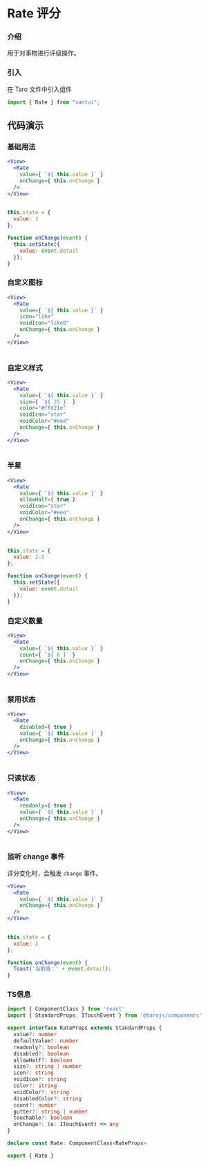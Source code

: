 # Rate 评分

### 介绍

用于对事物进行评级操作。

### 引入

在 Taro 文件中引入组件

```js
import { Rate } from "vantui"; 
```

## 代码演示

### 基础用法

```jsx
<View>
  <Rate
    value={ `${ this.value }` }
    onChange={ this.onChange }
  />
</View>
 
```

```js
this.state = {
  value: 3
};

function onChange(event) {
  this.setState({
    value: event.detail
  });
} 
```

### 自定义图标

```jsx
<View>
  <Rate
    value={ `${ this.value }` }
    icon="like"
    voidIcon="likeO"
    onChange={ this.onChange }
  />
</View>
 
```

### 自定义样式

```jsx
<View>
  <Rate
    value={ `${ this.value }` }
    size={ `${ 25 }` }
    color="#ffd21e"
    voidIcon="star"
    voidColor="#eee"
    onChange={ this.onChange }
  />
</View>
 
```

### 半星

```jsx
<View>
  <Rate
    value={ `${ this.value }` }
    allowHalf={ true }
    voidIcon="star"
    voidColor="#eee"
    onChange={ this.onChange }
  />
</View>
 
```

```js
this.state = {
  value: 2.5
};

function onChange(event) {
  this.setState({
    value: event.detail
  });
} 
```

### 自定义数量

```jsx
<View>
  <Rate
    value={ `${ this.value }` }
    count={ `${ 6 }` }
    onChange={ this.onChange }
  />
</View>
 
```

### 禁用状态

```jsx
<View>
  <Rate
    disabled={ true }
    value={ `${ this.value }` }
    onChange={ this.onChange }
  />
</View>
 
```

### 只读状态

```jsx
<View>
  <Rate
    readonly={ true }
    value={ `${ this.value }` }
    onChange={ this.onChange }
  />
</View>
 
```

### 监听 change 事件

评分变化时，会触发 `change` 事件。

```jsx
<View>
  <Rate
    value={ `${ this.value }` }
    onChange={ this.onChange }
  />
</View>
 
```

```js
this.state = {
  value: 2
};

function onChange(event) {
  Toast('当前值：' + event.detail);
} 
```
### TS信息
```ts 
import { ComponentClass } from 'react'
import { StandardProps, ITouchEvent } from '@tarojs/components'

export interface RateProps extends StandardProps {
  value?: number
  defaultValue?: number
  readonly?: boolean
  disabled?: boolean
  allowHalf?: boolean
  size?: string | number
  icon?: string
  voidIcon?: string
  color?: string
  voidColor?: string
  disabledColor?: string
  count?: number
  gutter?: string | number
  touchable?: boolean
  onChange?: (e: ITouchEvent) => any
}

declare const Rate: ComponentClass<RateProps>

export { Rate }
```